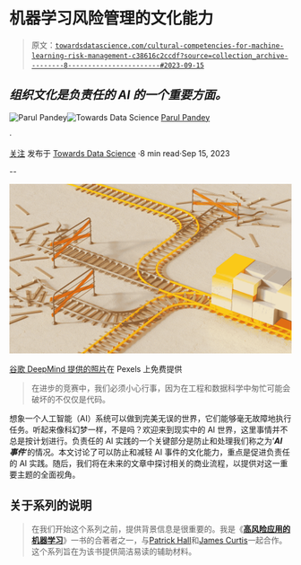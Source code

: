 # 机器学习风险管理的文化能力

> 原文：[`towardsdatascience.com/cultural-competencies-for-machine-learning-risk-management-c38616c2ccdf?source=collection_archive---------8-----------------------#2023-09-15`](https://towardsdatascience.com/cultural-competencies-for-machine-learning-risk-management-c38616c2ccdf?source=collection_archive---------8-----------------------#2023-09-15)

## *组织文化是负责任的 AI 的一个重要方面。*

[](https://pandeyparul.medium.com/?source=post_page-----c38616c2ccdf--------------------------------)![Parul Pandey](https://pandeyparul.medium.com/?source=post_page-----c38616c2ccdf--------------------------------)[](https://towardsdatascience.com/?source=post_page-----c38616c2ccdf--------------------------------)![Towards Data Science](https://towardsdatascience.com/?source=post_page-----c38616c2ccdf--------------------------------) [Parul Pandey](https://pandeyparul.medium.com/?source=post_page-----c38616c2ccdf--------------------------------)

·

[关注](https://medium.com/m/signin?actionUrl=https%3A%2F%2Fmedium.com%2F_%2Fsubscribe%2Fuser%2F7053de462a28&operation=register&redirect=https%3A%2F%2Ftowardsdatascience.com%2Fcultural-competencies-for-machine-learning-risk-management-c38616c2ccdf&user=Parul+Pandey&userId=7053de462a28&source=post_page-7053de462a28----c38616c2ccdf---------------------post_header-----------) 发布于 [Towards Data Science](https://towardsdatascience.com/?source=post_page-----c38616c2ccdf--------------------------------) ·8 min read·Sep 15, 2023[](https://medium.com/m/signin?actionUrl=https%3A%2F%2Fmedium.com%2F_%2Fvote%2Ftowards-data-science%2Fc38616c2ccdf&operation=register&redirect=https%3A%2F%2Ftowardsdatascience.com%2Fcultural-competencies-for-machine-learning-risk-management-c38616c2ccdf&user=Parul+Pandey&userId=7053de462a28&source=-----c38616c2ccdf---------------------clap_footer-----------)

--

[](https://medium.com/m/signin?actionUrl=https%3A%2F%2Fmedium.com%2F_%2Fbookmark%2Fp%2Fc38616c2ccdf&operation=register&redirect=https%3A%2F%2Ftowardsdatascience.com%2Fcultural-competencies-for-machine-learning-risk-management-c38616c2ccdf&source=-----c38616c2ccdf---------------------bookmark_footer-----------)![](img/d42f7a8d2151e8b4f44c97de37c88a03.png)

[谷歌 DeepMind 提供的照片](https://www.pexels.com/photo/an-artist-s-illustration-of-artificial-intelligence-ai-this-image-depicts-ai-safety-research-to-prevent-the-misuse-and-encourage-beneficial-uses-it-was-created-by-artist-khyati-trehan-17485632/)在 Pexels 上免费提供

> 在进步的竞赛中，我们必须小心行事，因为在工程和数据科学中匆忙可能会破坏的不仅仅是代码。

想象一个人工智能（AI）系统可以做到完美无误的世界，它们能够毫无故障地执行任务。听起来像科幻梦一样，不是吗？欢迎来到现实中的 AI 世界，这里事情并不总是按计划进行。负责任的 AI 实践的一个关键部分是防止和处理我们称之为‘***AI 事件***’的情况。本文讨论了可以防止和减轻 AI 事件的文化能力，重点是促进负责任的 AI 实践。随后，我们将在未来的文章中探讨相关的商业流程，以提供对这一重要主题的全面视角。

## 关于系列的说明

> 在我们开始这个系列之前，提供背景信息是很重要的。我是《[**高风险应用的机器学习**](https://www.amazon.in/Machine-Learning-High-Risk-Applications-Responsible/dp/1098102436)》一书的合著者之一，与[Patrick Hall](https://medium.com/@jphall_22520)和[James Curtis](https://james-curtis.medium.com/)一起合作。这个系列旨在为该书提供简洁易读的辅助材料。
